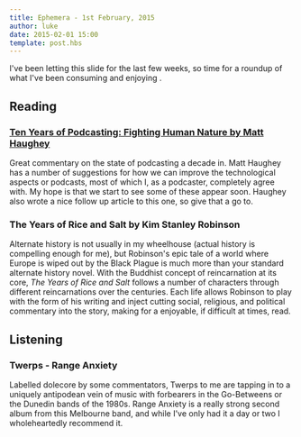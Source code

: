 ```yaml
---
title: Ephemera - 1st February, 2015
author: luke
date: 2015-02-01 15:00
template: post.hbs
---
```

I've been letting this slide for the last few weeks, so time for a roundup of what I've been consuming and enjoying .

## Reading

### [Ten Years of Podcasting: Fighting Human Nature by Matt Haughey](https://medium.com/technology-musings/ten-years-of-podcasting-fighting-human-nature-1bf2de96d6e4)

Great commentary on the state of podcasting a decade in. Matt Haughey has a number of suggestions
for how we can improve the technological aspects or podcasts, most of which I, as a podcaster,
completely agree with. My hope is that we start to see some of these appear soon. Haughey
also wrote a nice follow up article to this one, so give that a go to.

### The Years of Rice and Salt by Kim Stanley Robinson

Alternate history is not usually in my wheelhouse (actual history is compelling
enough for me), but Robinson's epic tale of a world where Europe is wiped out by
the Black Plague is much more than your standard alternate history novel. With
the Buddhist concept of reincarnation at its core, *The Years of Rice and Salt*
follows a number of characters through different reincarnations over the centuries.
Each life allows Robinson to play with the form of his writing and inject cutting
social, religious, and political commentary into the story, making for a enjoyable,
if difficult at times, read.

## Listening

### Twerps - Range Anxiety

Labelled dolecore by some commentators, Twerps to me are tapping in to a uniquely antipodean vein of music with forbearers in
the Go-Betweens or the Dunedin bands of the 1980s. Range Anxiety is a really strong
second album from this Melbourne band, and while I've only had it a day or two I
wholeheartedly recommend it.